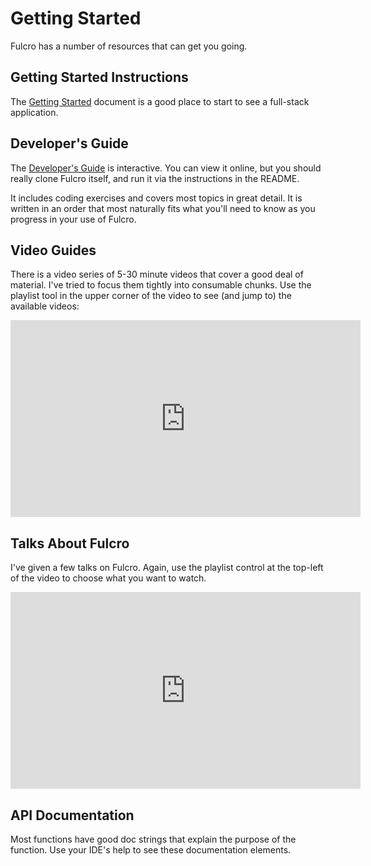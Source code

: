 # Getting Started

Fulcro has a number of resources that can get you going.

## Getting Started Instructions

The [Getting Started](https://github.com/fulcrologic/fulcro/blob/develop/GettingStarted.adoc) document is a good place to start to see a full-stack application.

## Developer's Guide

The [Developer's Guide](guide.html) is interactive. You can view it online, but you should really clone Fulcro itself, and run it via the instructions in the README.

It includes coding exercises and covers most topics in great detail.
It is written in an order that most naturally fits what you'll need to know as you progress in your use of Fulcro.

## Video Guides

There is a video series of 5-30 minute videos that cover a good deal of material. I've
tried to focus them tightly into consumable chunks. Use the playlist tool in the
upper corner of the video to see (and jump to) the available videos:

<iframe width="560" height="315" src="https://www.youtube.com/embed/videoseries?list=PLVi9lDx-4C_T_gsmBQ_2gztvk6h_Usw6R" frameborder="0" allowfullscreen></iframe>

## Talks About Fulcro

I've given a few talks on Fulcro. Again, use the playlist control at
the top-left of the video to choose what you want to watch.

<iframe width="560" height="315" src="https://www.youtube.com/embed/videoseries?list=PLVi9lDx-4C_Qsgm8JC1VyMevV9DVj-dCh" frameborder="0" allowfullscreen></iframe>

## API Documentation

Most functions have good doc strings that explain the purpose of the function. Use your IDE's help to see these documentation elements.

